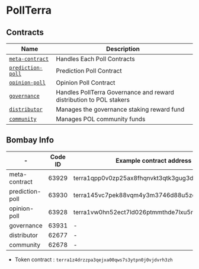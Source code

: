 # PollTerra

## Contracts

| Name                                                       | Description                                  |
| ---------------------------------------------------------- | -------------------------------------------- |
| [`meta-contract`](contracts/meta-contract) | Handles Each Poll Contracts |
| [`prediction-poll`](contracts/prediction-poll) | Prediction Poll Contract |
| [`opinion-poll`](contracts/opinion-poll) | Opinion Poll Contract |
| [`governance`](contracts/governance) | Handles PollTerra Governance and reward distribution to POL stakers |
| [`distributor`](contracts/distributor) | Manages the governance staking reward fund |
| [`community`](contracts/community) | Manages POL community funds |


## Bombay Info

| - | Code ID | Example contract address |
|---|---------|--------------------------|
| meta-contract | 63929 | terra1qpp0v0zp25ax8fhqnvkt3qtk3gug3df8d4uf7u |
| prediction-poll | 63930 | terra145vc7pek88vqm4y3m3746d88u5zd273nu2x0qw |
| opinion-poll | 63928 | terra1vw0hn52ect7ld026ptmmthde7lxu5mguujycys |
| governance | 63931 | - |
| distributor | 62677 | - |
| community | 62678 | - |

* Token contract : `terra1z4drzzpa3qejxa00qws7s3ytpn0j0vjdvrh3zh`
